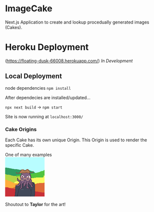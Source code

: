 # ImageCake
Next.js Application to create and lookup procedually generated images (Cakes).

# Heroku Deployment
(https://floating-dusk-66008.herokuapp.com/) *In Development*

## Local Deployment
node dependencies `npm install`

After dependecies are installed/updated...

`npx next build` -> `npm start`

Site is now running at `localhost:3000/`

### Cake Origins
Each Cake has its own unique Origin. This Origin is used to render the specific Cake.

One of many examples
<br>
![Octopus man w/ rainbow hills](./example.png)

Shoutout to **Taylor** for the art!
